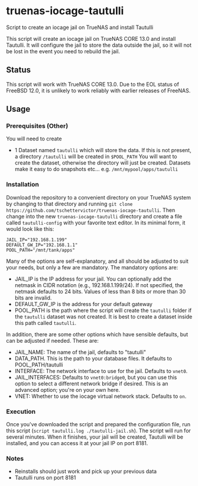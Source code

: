# truenas-iocage-tautulli
Script to create an iocage jail on TrueNAS and install Tautulli

This script will create an iocage jail on TrueNAS CORE 13.0 and install Tautulli. It will configure the jail to store the data outside the jail, so it will not be lost in the event you need to rebuild the jail.

## Status
This script will work with TrueNAS CORE 13.0.  Due to the EOL status of FreeBSD 12.0, it is unlikely to work reliably with earlier releases of FreeNAS.

## Usage

### Prerequisites (Other)
You will need to create 
- 1 Dataset named `tautulli` which will store the data.
If this is not present, a directory `/tautulli` will be created in `$POOL_PATH` You will want to create the dataset, otherwise the directory will just be created. Datasets make it easy to do snapshots etc...
e.g. `/mnt/mypool/apps/tautulli`

### Installation
Download the repository to a convenient directory on your TrueNAS system by changing to that directory and running `git clone https://github.com/tschettervictor/truenas-iocage-tautulli`.  Then change into the new `truenas-iocage-tautulli` directory and create a file called `tautulli-config` with your favorite text editor.  In its minimal form, it would look like this:
```
JAIL_IP="192.168.1.199"
DEFAULT_GW_IP="192.168.1.1"
POOL_PATH="/mnt/tank/apps"
```
Many of the options are self-explanatory, and all should be adjusted to suit your needs, but only a few are mandatory.  The mandatory options are:

* JAIL_IP is the IP address for your jail.  You can optionally add the netmask in CIDR notation (e.g., 192.168.1.199/24).  If not specified, the netmask defaults to 24 bits.  Values of less than 8 bits or more than 30 bits are invalid.
* DEFAULT_GW_IP is the address for your default gateway
* POOL_PATH is the path where the script will create the `tautulli` folder if the `tautulli` dataset was not created. It is best to create a dataset inside this path called `tautulli`.
 
In addition, there are some other options which have sensible defaults, but can be adjusted if needed.  These are:

* JAIL_NAME: The name of the jail, defaults to "tautulli"
* DATA_PATH. This is the path to your database files. It defaults to POOL_PATH/tautulli
* INTERFACE: The network interface to use for the jail.  Defaults to `vnet0`.
* JAIL_INTERFACES: Defaults to `vnet0:bridge0`, but you can use this option to select a different network bridge if desired.  This is an advanced option; you're on your own here.
* VNET: Whether to use the iocage virtual network stack.  Defaults to `on`.

### Execution
Once you've downloaded the script and prepared the configuration file, run this script (`script tautulli.log ./tautulli-jail.sh`).  The script will run for several minutes.  When it finishes, your jail will be created, Tautulli will be installed, and you can access it at your jail IP on port 8181.

### Notes
- Reinstalls should just work and pick up your previous data
- Tautulli runs on port 8181
